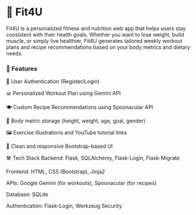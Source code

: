 # 💪 Fit4U

Fit4U is a personalized fitness and nutrition web app that helps users stay consistent with their health goals. Whether you want to lose weight, build muscle, or simply live healthier, Fit4U generates tailored weekly workout plans and recipe recommendations based on your body metrics and dietary needs.

### 🚀 Features

🔐 User Authentication (Register/Login)

📊 Personalized Workout Plan using Gemini API

🍽️ Custom Recipe Recommendations using Spoonacular API

🧠 Body metric storage (height, weight, age, goal, gender)

🖼️ Exercise illustrations and YouTube tutorial links

🧼 Clean and responsive Bootstrap-based UI

🛠️ Tech Stack
Backend: Flask, SQLAlchemy, Flask-Login, Flask-Migrate


Frontend: HTML, CSS (Bootstrap), Jinja2

APIs: Google Gemini (for workouts), Spoonacular (for recipes)

Database: SQLite

Authentication: Flask-Login, Werkzeug Security
